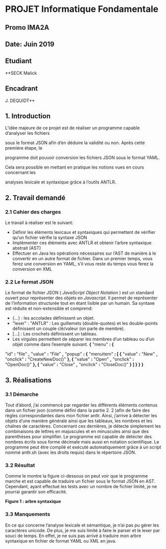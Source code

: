 # PROJET Informatique Fondamentale

## Promo IMA2A

## Date: Juin 2019

## Etudiant

**SECK Malick 

## Encadrant

J. DEQUIDT**


## 1. Introduction

L’idée majeure de ce projet est de réaliser un programme capable d’analyser les fichiers

sous le format JSON afin d’en déduire la validité ou non. Après cette première étape, le

programme doit pouvoir conversion les fichiers JSON sous le format YAML.

Cela sera possible en mettant en pratique les notions vues en cours concernant les

analyses lexicale et syntaxique grâce à l’outils ANTLR.

## 2. Travail demandé

### 2.1 Cahier des charges

Le travail à réaliser est le suivant:

- Définir les éléments lexicaux et syntaxiques qui permettent de vérifier qu’un
    fichier vérifie la syntaxe JSON
- Implémenter ces éléments avec ANTLR et obtenir l’arbre syntaxique abstrait (AST)
- Effectuer en Java les opérations nécessaires sur l’AST de manière à le convertir en
    un autre format de fichier. Dans un premier temps, vous ferez une conversion en
    YAML, s’il vous reste du temps vous ferez la conversion en XML

### 2.2 Le format JSON

Le format de fichier JSON ( _JavaScript Object Notation_ ) est un standard ouvert pour
représenter des objets en _Javascript_. Il permet de représenter de l’information
structurée tout en étant lisible par un humain. Sa syntaxe est réduite et non-extensible
et comprend:

- {...} : les accolades définissent un objet.
- "lexer" : "ANTLR" : Les guillemets (double-quotes) et les double-points définissent
    un couple clé/valeur (on parle de membre).
- [...] : Les crochets définissent un tableau.
- Les virgules permettent de séparer les membres d’un tableau ou d’un objet
    comme dans l’exemple suivant.
**{**
"menu" **: {**


"id" **:** "file" **,**
"value" **:** "File" **,**
"popup" **: {**
"menuitem" **: [
{** "value" **:** "New" **,** "onclick" **:** "CreateNewDoc()" **},
{** "value" **:** "Open" **,** "onclick" **:** "OpenDoc()" **},
{** "value" **:** "Close" **,** "onclick" **:** "CloseDoc()" **}
]
}
}
}**

## 3. Réalisations

### 3.1 Démarche

Tout d’abord, j’ai commencé par regarder les différents éléments contenus dans un
fichier json (comme défini dans la partie 2. 2 )afin de faire des règles correspondantes
dans mon fichier antlr.
Ainsi, j’arrive à détecter les objets d’une manière générale ainsi que les tableaux, les
nombres et les chaînes de caractères.
Concernant ces dernières, je détecte simplement les combinaisons de lettres en
majuscules et en minuscules ainsi que des parenthèses pour simplifier.
Le programme est capable de détecter des nombres écrits sous forme décimale mais
aussi en notation scientifique.
Le programme peut être compilé et exécuté automatiquement grâce à un script nommé
antlr.sh (avec les droits requis) dans le répertoire JSON.

### 3.2 Résultat

Comme le montre la figure ci-dessous on peut voir que le programme marche et est
capable de traduire un fichier sous le format JSON en AST.
Cependant, ayant effectué les tests avec un nombre de fichier limité, je ne pourrai
garantir son efficacité.


**Figure 1 : arbre syntaxique**

### 3.3 Manquements

En ce qui concerne l’analyse lexicale et sémantique, je n’ai pas pu gérer les caractères
unicode. De plus, je me suis limité à faire le parser et le lexer par souci de temps. En
effet, je ne suis pas arrivé à traduire mon arbre syntaxique en fichier de format YAML ou
XML en java.



